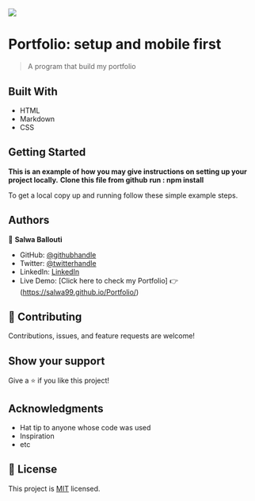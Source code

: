 # ![](https://img.shields.io/badge/Microverse-blueviolet)

# Portfolio: setup and mobile first

> A program that build my portfolio

## Built With

- HTML
- Markdown
- CSS

## Getting Started

**This is an example of how you may give instructions on setting up your project locally.**
**Clone this file  from github**
**run : npm install**

To get a local copy up and running follow these simple example steps.

## Authors

👤 **Salwa Ballouti**

- GitHub: [@githubhandle](https://github.com/Salwa99)
- Twitter: [@twitterhandle](https://twitter.com/salwa_ballouti)
- LinkedIn: [LinkedIn](https://linkedin.com/in/salwa-ballouti-096358251/)
- Live  Demo: [Click here to check my Portfolio] :point_right: (https://salwa99.github.io/Portfolio/)

## 🤝 Contributing

Contributions, issues, and feature requests are welcome!

## Show your support

Give a ⭐️ if you like this project!

## Acknowledgments

- Hat tip to anyone whose code was used
- Inspiration
- etc

## 📝 License

This project is [MIT](./LICENSE) licensed.
